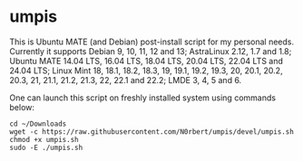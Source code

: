 # umpis

This is Ubuntu MATE (and Debian) post-install script for my personal needs.
Currently it supports Debian 9, 10, 11, 12 and 13; AstraLinux 2.12, 1.7 and 1.8; Ubuntu MATE 14.04 LTS, 16.04 LTS, 18.04 LTS, 20.04 LTS, 22.04 LTS and 24.04 LTS; Linux Mint 18, 18.1, 18.2, 18.3, 19, 19.1, 19.2, 19.3, 20, 20.1, 20.2, 20.3, 21, 21.1, 21.2, 21.3, 22, 22.1 and 22.2; LMDE 3, 4, 5 and 6.

One can launch this script on freshly installed system using commands below:

```
cd ~/Downloads
wget -c https://raw.githubusercontent.com/N0rbert/umpis/devel/umpis.sh
chmod +x umpis.sh
sudo -E ./umpis.sh
```

